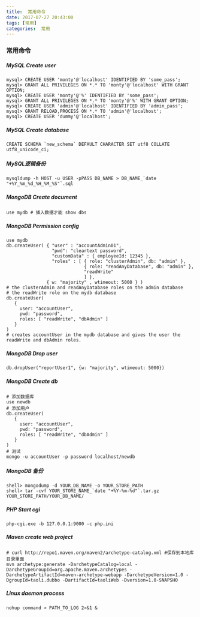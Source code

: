 ```yaml
---
title:  常用命令
date: 2017-07-27 20:43:00
tags: [常用]
categories:  常用
---
```


### 常用命令

##### MySQL Create user
```
mysql> CREATE USER 'monty'@'localhost' IDENTIFIED BY 'some_pass';
mysql> GRANT ALL PRIVILEGES ON *.* TO 'monty'@'localhost' WITH GRANT OPTION;
mysql> CREATE USER 'monty'@'%' IDENTIFIED BY 'some_pass';
mysql> GRANT ALL PRIVILEGES ON *.* TO 'monty'@'%' WITH GRANT OPTION;
mysql> CREATE USER 'admin'@'localhost' IDENTIFIED BY 'admin_pass';
mysql> GRANT RELOAD,PROCESS ON *.* TO 'admin'@'localhost';
mysql> CREATE USER 'dummy'@'localhost';
```

##### MySQL Create database

```
CREATE SCHEMA `new_schema` DEFAULT CHARACTER SET utf8 COLLATE utf8_unicode_ci;
```

##### MySQL逻辑备份

```
mysqldump -h HOST -u USER -pPASS DB_NAME > DB_NAME_`date "+%Y_%m_%d_%H_%M_%S"`.sql
```

##### MongoDB Create document

```
use mydb # 插入数据才能 show dbs
```

##### MongoDB Permission config

```
use mydb
db.createUser( { "user" : "accountAdmin01",
                 "pwd": "cleartext password",
                 "customData" : { employeeId: 12345 },
                 "roles" : [ { role: "clusterAdmin", db: "admin" },
                             { role: "readAnyDatabase", db: "admin" },
                             "readWrite"
                             ] },
               { w: "majority" , wtimeout: 5000 } )
# the clusterAdmin and readAnyDatabase roles on the admin database
# the readWrite role on the mydb database
db.createUser(
   {
     user: "accountUser",
     pwd: "password",
     roles: [ "readWrite", "dbAdmin" ]
   }
)
# creates accountUser in the mydb database and gives the user the readWrite and dbAdmin roles.
```

##### MongoDB Drop user

```
db.dropUser("reportUser1", {w: "majority", wtimeout: 5000})
```

##### MongoDB Create db

```
# 添加数据库
use newdb
# 添加用户
db.createUser(
   {
     user: "accountUser",
     pwd: "password",
     roles: [ "readWrite", "dbAdmin" ]
   }
)
# 测试
mongo -u accountUser -p password localhost/newdb
```

##### MongoDB 备份

```
shell> mongodump -d YOUR_DB_NAME -o YOUR_STORE_PATH
shell> tar -cvf YOUR_STORE_NAME_`date "+%Y-%m-%d"`.tar.gz YOUR_STORE_PATH/YOUR_DB_NAME/
```


##### PHP Start cgi

```
php-cgi.exe -b 127.0.0.1:9000 -c php.ini
```

##### Maven create web project

```
# curl http://repo1.maven.org/maven2/archetype-catalog.xml #保存到本地库目录里面
mvn archetype:generate -DarchetypeCatalog=local -DarchetypeGroupId=org.apache.maven.archetypes -DarchetypeArtifactId=maven-archetype-webapp -DarchetypeVersion=1.0 -DgroupId=taoli.dubbo -DartifactId=taoliWeb -Dversion=1.0-SNAPSHO
```

##### Linux daemon process

```
nohup command > PATH_TO_LOG 2>&1 &
```

